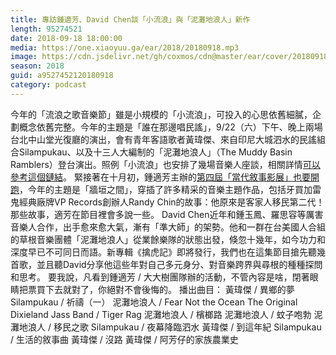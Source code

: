 ```yaml
---
title: 專訪鍾適芳、David Chen談「小流浪」與「泥灘地浪人」新作
length: 95274521
date: 2018-09-18 18:00:00
media: https://one.xiaoyuu.ga/ear/2018/20180918.mp3
image: https://cdn.jsdelivr.net/gh/coxmos/cdn@master/ear/cover/20180918.jpeg
season: 2018
guid: a9527452120180918
category: podcast
---
```


今年的「流浪之歌音樂節」雖是小規模的「小流浪」，可投入的心思依舊細膩，企劃概念依舊完整。今年的主題是「誰在那邊唱民謠」，9/22（六）下午、晚上兩場台北中山堂光復廳的演出，會有青年客語歌者黃瑋傑、來自印尼大城泗水的民謠組合Silampukau、以及十三人大編制的「泥灘地浪人」（The Muddy Basin Ramblers）登台演出。照例「小流浪」也安排了幾場音樂人座談，相關詳情<a href="https://www.mmf2018.com/">可以參考這個鏈結</a>。
緊接著在十月初，鍾適芳主辦的<a href="https://www.nnff2018.com/">第四屆「當代敘事影展」也要開跑</a>，今年的主題是「牆垣之間」，穿插了許多精采的音樂主題作品，包括牙買加雷鬼經典廠牌VP Records創辦人Randy Chin的故事：他原來是客家人移民第二代！那些故事，適芳在節目裡會多說一些。
David Chen近年和鍾玉鳳、羅思容等厲害音樂人合作，出手愈來愈大氣，漸有「準大師」的架勢。他和一群在台美國人合組的草根音樂團體「泥灘地浪人」從業餘樂隊的狀態出發，倏忽十幾年，如今功力和深度早已不可同日而語。新專輯《擒虎記》即將發行，我們也在這集節目搶先聽幾首歌，並且聽David分享他這些年對自己多元身分、對音樂跨界與尋根的種種探問和思考。
要我說，凡看到鍾適芳 / 大大樹團隊辦的活動，不管內容是啥，閉著眼睛把票買下去就對了，你絕對不會後悔的。
播出曲目：
黃瑋傑 / 異鄉的夢
Silampukau / 祈禱（一）
泥灘地浪人 / Fear Not the Ocean
The Original Dixieland Jass Band / Tiger Rag
泥灘地浪人 / 檳榔路
泥灘地浪人 / 蚊子咆勃
泥灘地浪人 / 移民之歌
Silampukau / 夜幕降臨泗水
黃瑋傑 / 到這年紀
Silampukau / 生活的敘事曲
黃瑋傑 / 沒路
黃瑋傑 / 阿芳仔的家族農業史

